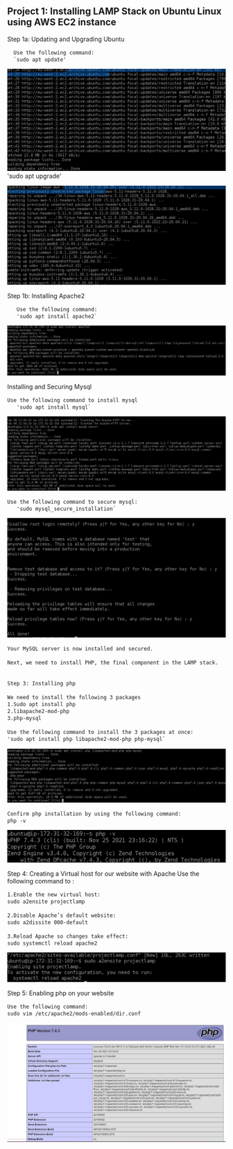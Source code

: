 ## Project 1: Installing LAMP Stack on Ubuntu Linux using AWS EC2 instance
Step 1a: Updating and Upgrading Ubuntu
      
      Use the following command:
      `sudo apt update'

![test](./images/update.png)
      'sudo apt upgrade'

![test](./images/upgrade.png)

Step 1b: Installing Apache2 
 
       Use the following command:
       'sudo apt install apache2`
![test](./images/install-apache2.png) 

Installing and Securing Mysql 

    Use the following command to install mysql 
       'sudo apt install mysql`
       
![test](./images/install-mysql-server.png)


    Use the following command to secure mysql:
       'sudo mysql_secure_installation`
![test](./images/mysql-secure.png) 

      
    Your MySQL server is now installed and secured. 

    Next, we need to install PHP, the final component in the LAMP stack.


    Step 3: Installing php

    We need to install the following 3 packages
	1.Sudo apt install php 
	2.libapache2-mod-php 
	3.php-mysql 
 
    Use the following command to install the 3 packages at once:
    'sudo apt install php libapache2-mod-php php-mysql`

![test](./images/install-php.png)
    
    Confirm php installation by using the following command: 
    php -v
![test](./images/php-version.png)

Step 4: Creating a Virtual host for our website with Apache
    Use the following command to :
    
    1.Enable the new virtual host:
	sudo a2ensite projectlamp
    
    2.Disable Apache’s default website:
	sudo a2dissite 000-default
    
    3.Reload Apache so changes take effect:
    sudo systemctl reload apache2
    
![test](./images/virtualhost.png)


Step 5: Enabling php on your website 
        
    Use the following command:
    sudo vim /etc/apache2/mods-enabled/dir.conf
    
 
      
      
![test](./images/php-installed-on-your-website.png)

